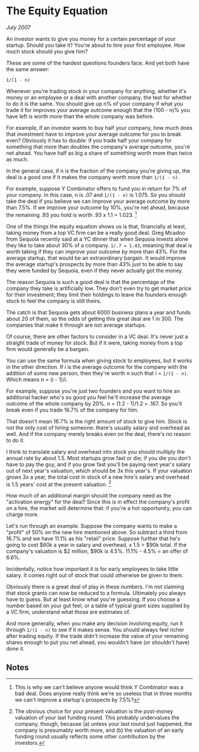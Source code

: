 # The Equity Equation

_July 2007_

An investor wants to give you money for a certain percentage of your startup. Should you take it? You're about to hire your first employee. How much stock should you give him?

These are some of the hardest questions founders face. And yet both have the same answer:

`1/(1 - n)`

Whenever you're trading stock in your company for anything, whether it's money or an employee or a deal with another company, the test for whether to do it is the same. You should give up n% of your company if what you trade it for improves your average outcome enough that the (100 - n)% you have left is worth more than the whole company was before.

For example, if an investor wants to buy half your company, how much does that investment have to improve your average outcome for you to break even? Obviously it has to double: if you trade half your company for something that more than doubles the company's average outcome, you're net ahead. You have half as big a share of something worth more than twice as much.

In the general case, if n is the fraction of the company you're giving up, the deal is a good one if it makes the company worth more than `1/(1 - n)`.

For example, suppose Y Combinator offers to fund you in return for 7% of your company. In this case, n is .07 and `1/(1 - n)` is 1.075. So you should take the deal if you believe we can improve your average outcome by more than 7.5%. If we improve your outcome by 10%, you're net ahead, because the remaining .93 you hold is worth .93 x 1.1 = 1.023. [^1]

One of the things the equity equation shows us is that, financially at least, taking money from a top VC firm can be a really good deal. Greg Mcadoo from Sequoia recently said at a YC dinner that when Sequoia invests alone they like to take about 30% of a company. `1/.7 = 1.43`, meaning that deal is worth taking if they can improve your outcome by more than 43%. For the average startup, that would be an extraordinary bargain. It would improve the average startup's prospects by more than 43% just to be able to say they were funded by Sequoia, even if they never actually got the money.

The reason Sequoia is such a good deal is that the percentage of the company they take is artificially low. They don't even try to get market price for their investment; they limit their holdings to leave the founders enough stock to feel the company is still theirs.

The catch is that Sequoia gets about 6000 business plans a year and funds about 20 of them, so the odds of getting this great deal are 1 in 300. The companies that make it through are not average startups.

Of course, there are other factors to consider in a VC deal. It's never just a straight trade of money for stock. But if it were, taking money from a top firm would generally be a bargain.

You can use the same formula when giving stock to employees, but it works in the other direction. If i is the average outcome for the company with the addition of some new person, then they're worth n such that i = `1/(1 - n)`. Which means n = (i - 1)/i.

For example, suppose you're just two founders and you want to hire an additional hacker who's so good you feel he'll increase the average outcome of the whole company by 20%. n = (1.2 - 1)/1.2 = .167. So you'll break even if you trade 16.7% of the company for him.

That doesn't mean 16.7% is the right amount of stock to give him. Stock is not the only cost of hiring someone: there's usually salary and overhead as well. And if the company merely breaks even on the deal, there's no reason to do it.

I think to translate salary and overhead into stock you should multiply the annual rate by about 1.5. Most startups grow fast or die; if you die you don't have to pay the guy, and if you grow fast you'll be paying next year's salary out of next year's valuation, which should be 3x this year's. If your valuation grows 3x a year, the total cost in stock of a new hire's salary and overhead is 1.5 years' cost at the present valuation. [^2]

How much of an additional margin should the company need as the "activation energy" for the deal? Since this is in effect the company's profit on a hire, the market will determine that: if you're a hot opportunity, you can charge more.

Let's run through an example. Suppose the company wants to make a "profit" of 50% on the new hire mentioned above. So subtract a third from 16.7% and we have 11.1% as his "retail" price. Suppose further that he's going to cost $60k a year in salary and overhead, x 1.5 = $90k total. If the company's valuation is $2 million, $90k is 4.5%. 11.1% - 4.5% = an offer of 6.6%.

Incidentally, notice how important it is for early employees to take little salary. It comes right out of stock that could otherwise be given to them.

Obviously there is a great deal of play in these numbers. I'm not claiming that stock grants can now be reduced to a formula. Ultimately you always have to guess. But at least know what you're guessing. If you choose a number based on your gut feel, or a table of typical grant sizes supplied by a VC firm, understand what those are estimates of.

And more generally, when you make any decision involving equity, run it through `1/(1 - n)` to see if it makes sense. You should always feel richer after trading equity. If the trade didn't increase the value of your remaining shares enough to put you net ahead, you wouldn't have (or shouldn't have) done it.

## Notes

[^1]: This is why we can't believe anyone would think Y Combinator was a bad deal. Does anyone really think we're so useless that in three months we can't improve a startup's prospects by 7.5%?

[^2]: The obvious choice for your present valuation is the post-money valuation of your last funding round. This probably undervalues the company, though, because (a) unless your last round just happened, the company is presumably worth more, and (b) the valuation of an early funding round usually reflects some other contribution by the investors.
